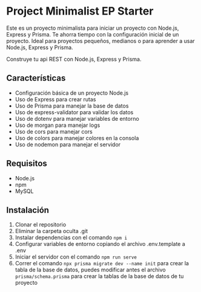 # Project Minimalist EP Starter

Este es un proyecto minimalista para iniciar un proyecto con Node.js, Express y Prisma.
Te ahorra tiempo con la configuración inicial de un proyecto.
Ideal para proyectos pequeños, medianos o para aprender a usar Node.js, Express y Prisma.

Construye tu api REST con Node.js, Express y Prisma.

## Características

- Configuración básica de un proyecto Node.js
- Uso de Express para crear rutas
- Uso de Prisma para manejar la base de datos
- Uso de express-validator para validar los datos
- Uso de dotenv para manejar variables de entorno
- Uso de morgan para manejar logs
- Uso de cors para manejar cors
- Uso de colors para manejar colores en la consola
- Uso de nodemon para manejar el servidor

## Requisitos

- Node.js
- npm
- MySQL

## Instalación

1. Clonar el repositorio
2. Eliminar la carpeta oculta .git
3. Instalar dependencias con el comando `npm i`
4. Configurar variables de entorno copiando el archivo .env.template a .env
5. Iniciar el servidor con el comando `npm run serve`
6. Correr el comando `npx prisma migrate dev --name init` para crear la tabla de la base de datos, puedes modificar antes el archivo `prisma/schema.prisma` para crear la tablas de la base de datos de tu proyecto
